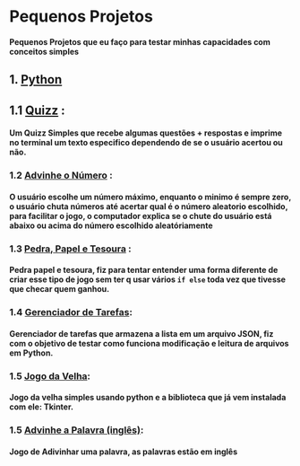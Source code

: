 # Pequenos Projetos
#### Pequenos Projetos que eu faço para testar minhas capacidades com conceitos simples
## 1. [Python](/Python/)
## 1.1 [Quizz](/Python/quizz/main.py) :
#### Um Quizz Simples que recebe algumas questões + respostas e imprime no terminal um texto especifico dependendo de se o usuário acertou ou não.
### 1.2 [Advinhe o Número](/Python/advinhe-o-numero/main.py) :
#### O usuário escolhe um número máximo, enquanto o minimo é sempre zero, o usuário chuta números até acertar qual é o número aleatorio escolhido, para facilitar o jogo, o computador explica se o chute do usuário está abaixo ou acima do número escolhido aleatóriamente
### 1.3 [Pedra, Papel e Tesoura](/Python/pedra-papel-tesoura/main.py) :
#### Pedra papel e tesoura, fiz para tentar entender uma forma diferente de criar esse tipo de jogo sem ter q usar vários `if else` toda vez que tivesse que checar quem ganhou.
### 1.4 [Gerenciador de Tarefas](/Python/gerenciador-de-tarefas/main.py):
#### Gerenciador de tarefas que armazena a lista em um arquivo JSON, fiz com o objetivo de testar como funciona modificação e leitura de arquivos em Python.
### 1.5 [Jogo da Velha](/Python/jogo-da-velha/main.py):
#### Jogo da velha simples usando python e a biblioteca que já vem instalada com ele: Tkinter.
### 1.5 [Advinhe a Palavra (inglês)](/Python/word-guessing-game/main.py):
#### Jogo de Adivinhar uma palavra, as palavras estão em inglês